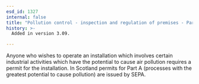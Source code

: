 ```yaml
---
esd_id: 1327
internal: false
title: "Pollution control - inspection and regulation of premises - Part A processes"
history: >-
  Added in version 3.09.

---
```


Anyone who wishes to operate an installation which involves certain industrial activities which have the potential to cause air pollution requires a permit for the installation. 
In Scotland permits for Part A (processes with the greatest potential to cause pollution) are issued by SEPA.

